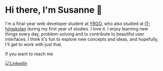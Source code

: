 # Hi there, I'm Susanne 👋

I'm a final-year web developer student at [YRGO](https://github.com/yrgo), who also studied at [IT-högskolan](https://www.linkedin.com/school/it-hogskolan/) during my first year of studies. I love it. I enjoy learning new things every day, problem-solving and to contribute to beautiful user interfaces. I think it's fun to explore new concepts and ideas, and hopefully, I'll get to work with just that. 

If you want to reach me

[![LinkedIn](https://img.shields.io/badge/linkedin-%230077B5.svg?style=for-the-badge&logo=linkedin&logoColor=white)](www.linkedin.com/in/susannelam)
